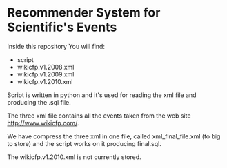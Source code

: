 Recommender System for Scientific's Events
====

Inside this repository You will find:

* script
* wikicfp.v1.2008.xml
* wikicfp.v1.2009.xml
* wikicfp.v1.2010.xml


Script is written in python and it's used for reading the xml file and producing the .sql file.

The three xml file contains all the events taken from the web site http://www.wikicfp.com/.

We have compress the three xml in one file, called xml_final_file.xml (to big to store) and the script works on it 
producing final.sql.


The wikicfp.v1.2010.xml is not currently stored. 


